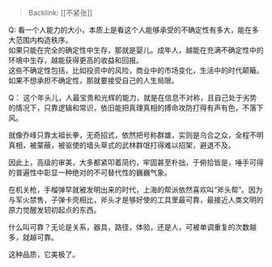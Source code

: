 > Backlink: [[不紧张]]

Q: 看一个人能力的大小，本质上是看这个人能够承受的不确定性有多大，能在多大范围内构造秩序。  
如果只能在完全的确定性中生存，那就是婴儿。成年人，越能在充满不确定性中的环境中生存，越能获得更高的收益和回报。  
这些不确定性包括，比如投资中的风险，商业中的市场变化，生活中的时代颠簸。  
如果不想承担不确定性，那就要接受自己的人生局限。

Q： 这个年头儿，人最宝贵和光辉的能力，就是在信息不对称，且自己处于劣势的情况下，只靠逻辑和常识，依旧能把真理真相的搏命攻防打得有声有色，不落下风。  

就像乔峰只靠太祖长拳，无奇招式，依然把号称群雄，实则是乌合之众，全程不明真相，被蒙蔽，被驱使的墙头草式的武林群氓打得难以招架，避退不及。  

因此上，高级的审美，大多都紧叩着简约，牢固甚至朴拙，于俯拾皆是，唾手可得的普遍性中彰显一种绝对的不可替代性的巍巍气象。  

在机关枪，手榴弹早就被发明出来的时代，上海的帮派依然喜欢叫“斧头帮”。因为与军火禁售，子弹卡壳相比，斧头才是够好使的工具里最可靠，最接近人类文明的原力觉醒发轫初起点的东西。  

什么叫可靠？无论是关系，器具，路径，体验，还是人，可被单调重复的次数越多，就越可靠。  

这种品质，它美极了。
